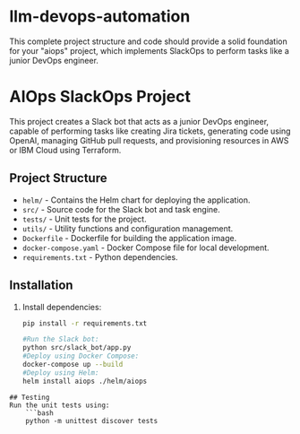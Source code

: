 # llm-devops-automation
This complete project structure and code should provide a solid foundation for your "aiops" project, which implements SlackOps to perform tasks like a junior DevOps engineer.

# AIOps SlackOps Project

This project creates a Slack bot that acts as a junior DevOps engineer, capable of performing tasks like creating Jira tickets, generating code using OpenAI, managing GitHub pull requests, and provisioning resources in AWS or IBM Cloud using Terraform.

## Project Structure

- `helm/` - Contains the Helm chart for deploying the application.
- `src/` - Source code for the Slack bot and task engine.
- `tests/` - Unit tests for the project.
- `utils/` - Utility functions and configuration management.
- `Dockerfile` - Dockerfile for building the application image.
- `docker-compose.yaml` - Docker Compose file for local development.
- `requirements.txt` - Python dependencies.

## Installation

1. Install dependencies:
   ```bash
   pip install -r requirements.txt

   #Run the Slack bot:
   python src/slack_bot/app.py
   #Deploy using Docker Compose:
   docker-compose up --build
   #Deploy using Helm:
   helm install aiops ./helm/aiops
```
## Testing
Run the unit tests using:
    ```bash
    python -m unittest discover tests

